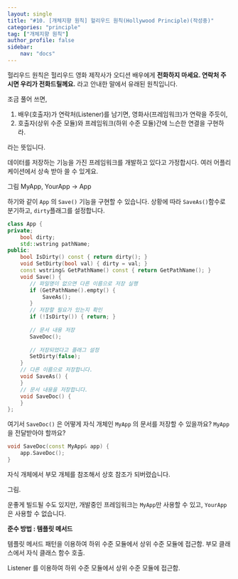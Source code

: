 ```yaml
---
layout: single
title: "#10. [개체지향 원칙] 헐리우드 원칙(Hollywood Principle)(작성중)"
categories: "principle"
tag: ["개체지향 원칙"]
author_profile: false
sidebar: 
    nav: "docs"
---
```


헐리우드 원칙은 헐리우드 영화 제작사가 오디션 배우에게 **전화하지 마세요. 연락처 주시면 우리가 전화드릴께요.** 라고 안내한 말에서 유래된 원칙입니다.

조금 풀어 쓰면,

1. 배우(호출자)가 연락처(Listener)를 남기면, 영화사(프레임워크)가 연락을 주듯이,
2. 호출자(상위 수준 모듈)와 프레임워크(하위 수준 모듈)간에 느슨한 연결을 구현하라.

라는 뜻입니다.

데이터를 저장하는 기능을 가진 프레임워크를 개발하고 있다고 가정합시다. 여러 어플리케이션에서 상속 받아 쓸 수 있게요.


그림 MyApp, YourApp -> App

하기와 같이 `App` 의 `Save()` 기능을 구현할 수 있습니다. 상황에 따라 `SaveAs()`함수로 분기하고, `dirty`플래그를 설정합니다.

```cpp
class App {
private;
    bool dirty;
    std::wstring pathName;
public:
    bool IsDirty() const { return dirty(); }
    void SetDirty(bool val) { dirty = val; }
    const wstring& GetPathName() const { return GetPathName(); }
    void Save() {
       // 파일명이 없으면 다른 이름으로 저장 실행
       if (GetPathName().empty() {
           SaveAs();
       }
       // 저장할 필요가 있는지 확인
       if (!IsDirty()) { return; }
       
       // 문서 내용 저장
       SaveDoc();
       
       // 저장되었다고 플래그 설정
       SetDirty(false);
    }
    // 다른 이름으로 저장합니다.
    void SaveAs() {
    }
    // 문서 내용을 저장합니다.
    void SaveDoc() {
    }
};
```

여기서 `SaveDoc()` 은 어떻게 자식 개체인 `MyApp` 의 문서를 저장할 수 있을까요? `MyApp`을 전달받아야 할까요?

```cpp
void SaveDoc(const MyApp& app) {
    app.SaveDoc();
}
``` 
자식 개체에서 부모 개체를 참조해서 상호 참조가 되버렸습니다.

그림.

운좋게 빌드될 수도 있지만, 개발중인 프레임워크는 `MyApp`만 사용할 수 있고, `YourApp`은 사용할 수 없습니다.

**준수 방법 : 템플릿 메서드**


템플릿 메서드 패턴을 이용하여 하위 수준 모듈에서 상위 수준 모듈에 접근함.
부모 클래스에서 자식 클래스 함수 호출.

Listener 를 이용하여 하위 수준 모듈에서 상위 수준 모듈에 접근함.


